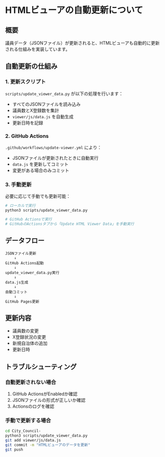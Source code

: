 # HTMLビューアの自動更新について

## 概要
議員データ（JSONファイル）が更新されると、HTMLビューアも自動的に更新される仕組みを実装しています。

## 自動更新の仕組み

### 1. 更新スクリプト
`scripts/update_viewer_data.py` が以下の処理を行います：
- すべてのJSONファイルを読み込み
- 議員数とX登録数を集計
- `viewer/js/data.js` を自動生成
- 更新日時を記録

### 2. GitHub Actions
`.github/workflows/update-viewer.yml` により：
- JSONファイルが更新されたときに自動実行
- `data.js` を更新してコミット
- 変更がある場合のみコミット

### 3. 手動更新
必要に応じて手動でも更新可能：

```bash
# ローカルで実行
python3 scripts/update_viewer_data.py

# GitHub Actionsで実行
# GitHubのActionsタブから「Update HTML Viewer Data」を手動実行
```

## データフロー

```
JSONファイル更新
    ↓
GitHub Actions起動
    ↓
update_viewer_data.py実行
    ↓
data.js生成
    ↓
自動コミット
    ↓
GitHub Pages更新
```

## 更新内容
- 議員数の変更
- X登録状況の変更
- 新規自治体の追加
- 更新日時

## トラブルシューティング

### 自動更新されない場合
1. GitHub ActionsがEnabledか確認
2. JSONファイルの形式が正しいか確認
3. Actionsのログを確認

### 手動で更新する場合
```bash
cd City_Council-
python3 scripts/update_viewer_data.py
git add viewer/js/data.js
git commit -m "HTMLビューアのデータを更新"
git push
```